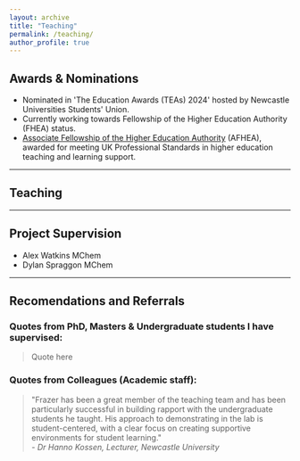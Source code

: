 ```yaml
---
layout: archive
title: "Teaching"
permalink: /teaching/
author_profile: true
---
```


## Awards & Nominations
- Nominated in 'The Education Awards (TEAs) 2024' hosted by Newcastle Universities Students' Union.
- Currently working towards Fellowship of the Higher Education Authority (FHEA) status.
- [Associate Fellowship of the Higher Education Authority](https://fforrester.github.io/files/Frazer%20Forrester%20-%20Associate%20Fellowship.pdf) (AFHEA), awarded for meeting UK Professional Standards in higher education teaching and learning support.

---
## Teaching

---
## Project Supervision

- Alex Watkins MChem
- Dylan Spraggon MChem

---
## Recomendations and Referrals

### Quotes from PhD, Masters & Undergraduate students I have supervised:

> Quote here <!-- Person -->

### Quotes from Colleagues (Academic staff):
> "Frazer has been a great member of the teaching team and has been particularly successful in building rapport with the undergraduate students he taught. His approach to demonstrating in the lab is student-centered, with a clear focus on creating supportive environments for student learning."  
> *- Dr Hanno Kossen, Lecturer, Newcastle University*

